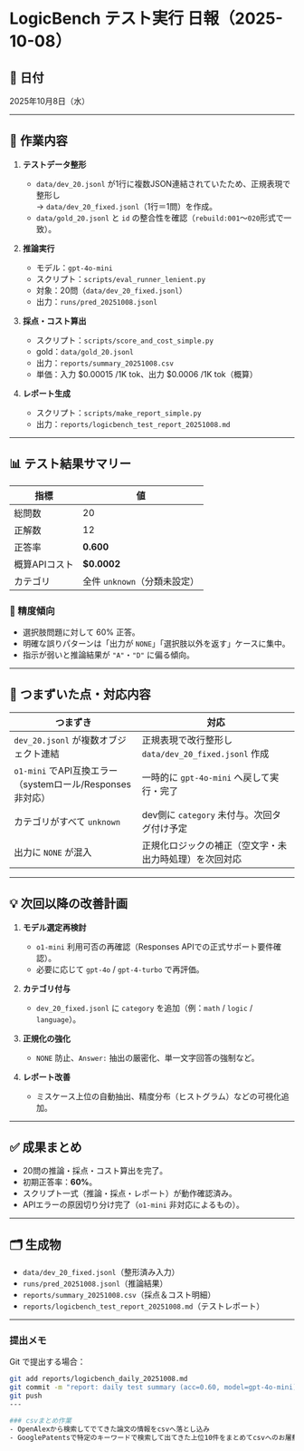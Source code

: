 # LogicBench テスト実行 日報（2025-10-08）

## 📅 日付
2025年10月8日（水）

---

## 🧩 作業内容

1. **テストデータ整形**  
   - `data/dev_20.jsonl` が1行に複数JSON連結されていたため、正規表現で整形し  
     → `data/dev_20_fixed.jsonl`（1行＝1問）を作成。  
   - `data/gold_20.jsonl` と `id` の整合性を確認（`rebuild:001`〜`020`形式で一致）。

2. **推論実行**  
   - モデル：`gpt-4o-mini`  
   - スクリプト：`scripts/eval_runner_lenient.py`  
   - 対象：20問（`data/dev_20_fixed.jsonl`）  
   - 出力：`runs/pred_20251008.jsonl`

3. **採点・コスト算出**  
   - スクリプト：`scripts/score_and_cost_simple.py`  
   - gold：`data/gold_20.jsonl`  
   - 出力：`reports/summary_20251008.csv`  
   - 単価：入力 $0.00015 /1K tok、出力 $0.0006 /1K tok（概算）

4. **レポート生成**  
   - スクリプト：`scripts/make_report_simple.py`  
   - 出力：`reports/logicbench_test_report_20251008.md`

---

## 📊 テスト結果サマリー

| 指標 | 値 |
|---|---|
| 総問数 | 20 |
| 正解数 | 12 |
| 正答率 | **0.600** |
| 概算APIコスト | **$0.0002** |
| カテゴリ | 全件 `unknown`（分類未設定） |

### 🔹 精度傾向
- 選択肢問題に対して 60% 正答。  
- 明確な誤りパターンは「出力が `NONE`」「選択肢以外を返す」ケースに集中。  
- 指示が弱いと推論結果が `"A"`・`"D"` に偏る傾向。

---

## 🧠 つまずいた点・対応内容

| つまずき | 対応 |
|---|---|
| `dev_20.jsonl` が複数オブジェクト連結 | 正規表現で改行整形し `data/dev_20_fixed.jsonl` 作成 |
| `o1-mini` でAPI互換エラー（systemロール/Responses非対応） | 一時的に `gpt-4o-mini` へ戻して実行・完了 |
| カテゴリがすべて `unknown` | dev側に `category` 未付与。次回タグ付け予定 |
| 出力に `NONE` が混入 | 正規化ロジックの補正（空文字・未出力時処理）を次回対応 |

---

## 💡 次回以降の改善計画

1. **モデル選定再検討**  
   - `o1-mini` 利用可否の再確認（Responses APIでの正式サポート要件確認）。  
   - 必要に応じて `gpt-4o` / `gpt-4-turbo` で再評価。

2. **カテゴリ付与**  
   - `dev_20_fixed.jsonl` に `category` を追加（例：`math` / `logic` / `language`）。

3. **正規化の強化**  
   - `NONE` 防止、`Answer:` 抽出の厳密化、単一文字回答の強制など。

4. **レポート改善**  
   - ミスケース上位の自動抽出、精度分布（ヒストグラム）などの可視化追加。

---

## ✅ 成果まとめ

- 20問の推論・採点・コスト算出を完了。  
- 初期正答率：**60%**。  
- スクリプト一式（推論・採点・レポート）が動作確認済み。  
- APIエラーの原因切り分け完了（`o1-mini` 非対応によるもの）。

---

## 🗂 生成物

- `data/dev_20_fixed.jsonl`（整形済み入力）  
- `runs/pred_20251008.jsonl`（推論結果）  
- `reports/summary_20251008.csv`（採点＆コスト明細）  
- `reports/logicbench_test_report_20251008.md`（テストレポート）

---

### 提出メモ
Git で提出する場合：
```bash
git add reports/logicbench_daily_20251008.md
git commit -m "report: daily test summary (acc=0.60, model=gpt-4o-mini)"
git push
---

### csvまとめ作業
- OpenAlexから検索してでてきた論文の情報をcsvへ落とし込み
- GooglePatentsで特定のキーワードで検索して出てきた上位10件をまとめてcsvへのお屠蘇込み
